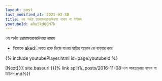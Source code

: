 ```yaml
---
layout: post
last_modified_at: 2021-03-30
title: ওম অর্ধরা চারমামবারাবরউথায়া নামায গা টাইমস
youtubeId: aRu5kdQCM7k
---
```

 
 
 ওম অর্ধরা চারমামবারাবরউথায়া নামায  
 
 -  নিজেকে akedাকতে রক্তে ভিজে যাওয়া হাতির আড়াল কে ব্যবহার করে 
 
  
 
  
 
 
 
 
 
 


{% include youtubePlayer.html id=page.youtubeId %}
 
[Next]({{ site.baseurl }}{% link  split1/_posts/2016-11-08-ওম আহছাড়ায়া নামায গা টাইমস.md%})
 
